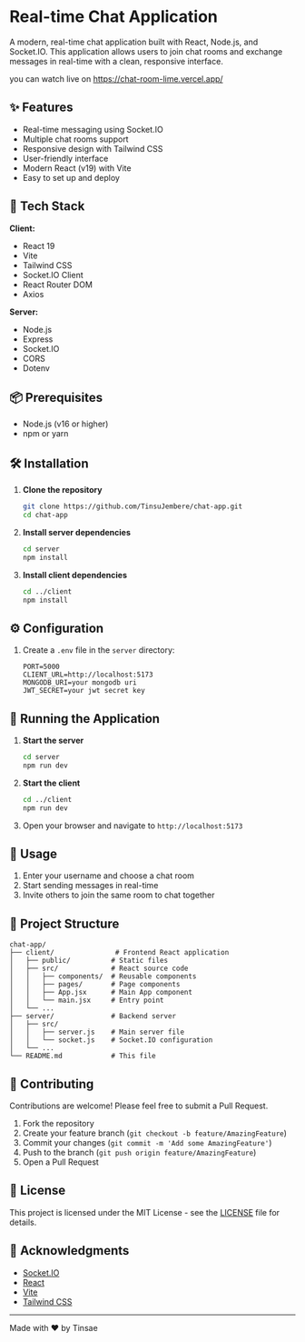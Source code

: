 # Real-time Chat Application

A modern, real-time chat application built with React, Node.js, and Socket.IO. This application allows users to join chat rooms and exchange messages in real-time with a clean, responsive interface.

you can watch live on https://chat-room-lime.vercel.app/

## ✨ Features

- Real-time messaging using Socket.IO
- Multiple chat rooms support
- Responsive design with Tailwind CSS
- User-friendly interface
- Modern React (v19) with Vite
- Easy to set up and deploy

## 🚀 Tech Stack

**Client:**
- React 19
- Vite
- Tailwind CSS
- Socket.IO Client
- React Router DOM
- Axios

**Server:**
- Node.js
- Express
- Socket.IO
- CORS
- Dotenv

## 📦 Prerequisites

- Node.js (v16 or higher)
- npm or yarn

## 🛠️ Installation

1. **Clone the repository**
   ```bash
   git clone https://github.com/TinsuJembere/chat-app.git
   cd chat-app
   ```

2. **Install server dependencies**
   ```bash
   cd server
   npm install
   ```

3. **Install client dependencies**
   ```bash
   cd ../client
   npm install
   ```

## ⚙️ Configuration

1. Create a `.env` file in the `server` directory:
   ```env
   PORT=5000
   CLIENT_URL=http://localhost:5173
   MONGODB_URI=your mongodb uri
   JWT_SECRET=your jwt secret key
   ```

## 🚦 Running the Application

1. **Start the server**
   ```bash
   cd server
   npm run dev
   ```

2. **Start the client**
   ```bash
   cd ../client
   npm run dev
   ```

3. Open your browser and navigate to `http://localhost:5173`

## 📝 Usage

1. Enter your username and choose a chat room
2. Start sending messages in real-time
3. Invite others to join the same room to chat together

## 📂 Project Structure

```
chat-app/
├── client/               # Frontend React application
│   ├── public/          # Static files
│   ├── src/             # React source code
│   │   ├── components/  # Reusable components
│   │   ├── pages/       # Page components
│   │   ├── App.jsx      # Main App component
│   │   └── main.jsx     # Entry point
│   └── ...
├── server/              # Backend server
│   ├── src/
│   │   ├── server.js    # Main server file
│   │   └── socket.js    # Socket.IO configuration
│   └── ...
└── README.md            # This file
```

## 🤝 Contributing

Contributions are welcome! Please feel free to submit a Pull Request.

1. Fork the repository
2. Create your feature branch (`git checkout -b feature/AmazingFeature`)
3. Commit your changes (`git commit -m 'Add some AmazingFeature'`)
4. Push to the branch (`git push origin feature/AmazingFeature`)
5. Open a Pull Request

## 📄 License

This project is licensed under the MIT License - see the [LICENSE](LICENSE) file for details.

## 🙏 Acknowledgments

- [Socket.IO](https://socket.io/)
- [React](https://reactjs.org/)
- [Vite](https://vitejs.dev/)
- [Tailwind CSS](https://tailwindcss.com/)

---

Made with ❤️ by Tinsae
